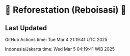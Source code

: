 
# 🌳 Reforestation (Reboisasi) 🌲

## Last Updated

GitHub Actions time: Tue Mar  4 21:19:41 UTC 2025

Indonesia/Jakarta time: Wed Mar  5 04:19:41 WIB 2025
